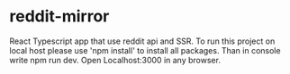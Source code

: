 # reddit-mirror
React Typescript app that use reddit api and SSR.
To run this project on local host please use 'npm install' to install all packages. Than in console write npm run dev. Open Localhost:3000 in any browser.
